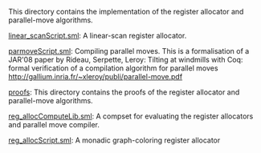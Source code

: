 This directory contains the implementation of the register allocator
and parallel-move algorithms.

[linear_scanScript.sml](linear_scanScript.sml):
A linear-scan register allocator.

[parmoveScript.sml](parmoveScript.sml):
Compiling parallel moves.
This is a formalisation of a JAR'08 paper by Rideau, Serpette, Leroy:
  Tilting at windmills with Coq: formal verification of a compilation
  algorithm for parallel moves
http://gallium.inria.fr/~xleroy/publi/parallel-move.pdf

[proofs](proofs):
This directory contains the proofs of the register allocator and
parallel-move algorithms.

[reg_allocComputeLib.sml](reg_allocComputeLib.sml):
A compset for evaluating the register allocators and parallel move
compiler.

[reg_allocScript.sml](reg_allocScript.sml):
A monadic graph-coloring register allocator
